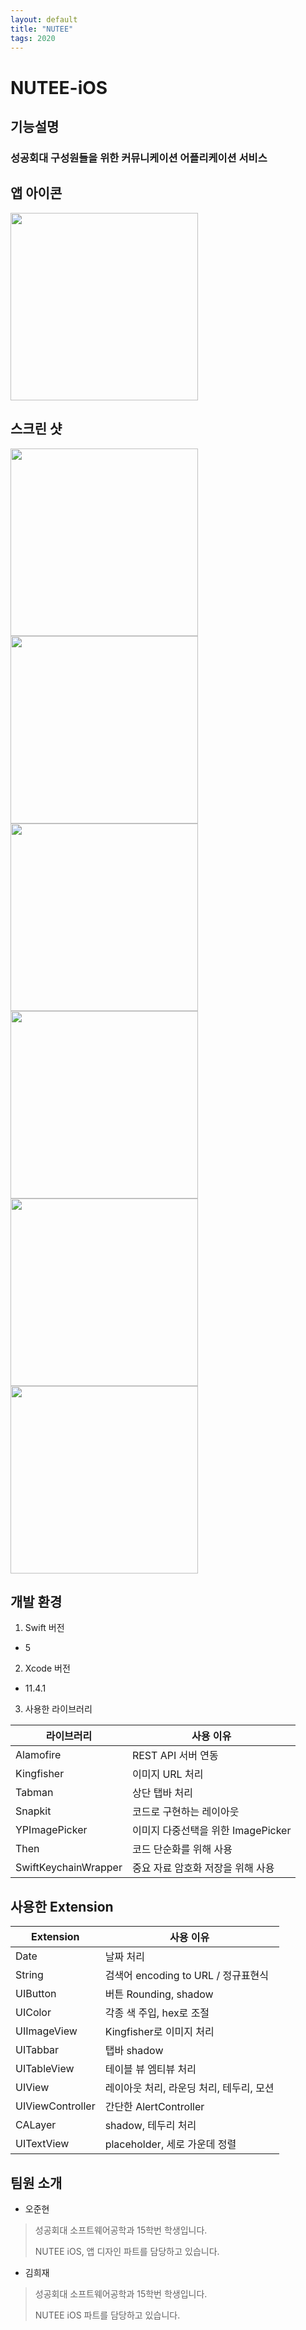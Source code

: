 ```yaml
---
layout: default
title: "NUTEE"
tags: 2020
---
```


# NUTEE-iOS



## 기능설명

### 	성공회대 구성원들을 위한 커뮤니케이션 어플리케이션 서비스



앱 아이콘
------------

<img src="https://github.com/team-nutee/NUTEE-iOS/IMG/NUTEE.png" width="300">



스크린 샷
------------
<img src="https://github.com/team-nutee/NUTEE-iOS/IMG/1.jpg" width="300"><img src="https://github.com/team-nutee/NUTEE-iOS/IMG/2.jpg" width="300"><img src="https://github.com/team-nutee/NUTEE-iOS/IMG/3.jpg" width="300"><img src="https://github.com/team-nutee/NUTEE-iOS/IMG/4.jpg" width="300"><img src="https://github.com/team-nutee/NUTEE-iOS/IMG/5.jpg" width="300"><img src="https://github.com/team-nutee/NUTEE-iOS/IMG/6.jpg" width="300">



개발 환경
------------
1. Swift 버전
- 5

2. Xcode 버전
- 11.4.1

3. 사용한 라이브러리

| 라이브러리           | 사용 이유                          |
| -------------------- | ---------------------------------- |
| Alamofire            | REST API 서버 연동                 |
| Kingfisher           | 이미지 URL 처리                    |
| Tabman               | 상단 탭바 처리                     |
| Snapkit              | 코드로 구현하는 레이아웃           |
| YPImagePicker        | 이미지 다중선택을 위한 ImagePicker |
| Then                 | 코드 단순화를 위해 사용            |
| SwiftKeychainWrapper | 중요 자료 암호화 저장을 위해 사용  |



사용한 Extension
------------

| Extension        | 사용 이유                                |
| ---------------- | ---------------------------------------- |
| Date             | 날짜 처리                                |
| String           | 검색어 encoding to URL / 정규표현식      |
| UIButton         | 버튼 Rounding, shadow                    |
| UIColor          | 각종 색 주입, hex로 조절                 |
| UIImageView      | Kingfisher로 이미지 처리                 |
| UITabbar         | 탭바 shadow                              |
| UITableView      | 테이블 뷰 엠티뷰 처리                    |
| UIView           | 레이아웃 처리, 라운딩 처리, 테두리, 모션 |
| UIViewController | 간단한 AlertController                   |
| CALayer          | shadow, 테두리 처리                      |
| UITextView       | placeholder, 세로 가운데 정렬            |



팀원 소개
------------

* 오준현 

> 성공회대 소프트웨어공학과 15학번 학생입니다.
>
> NUTEE iOS, 앱 디자인 파트를 담당하고 있습니다.



* 김희재 

> 성공회대 소프트웨어공학과 15학번 학생입니다.
>
> NUTEE iOS 파트를 담당하고 있습니다.
